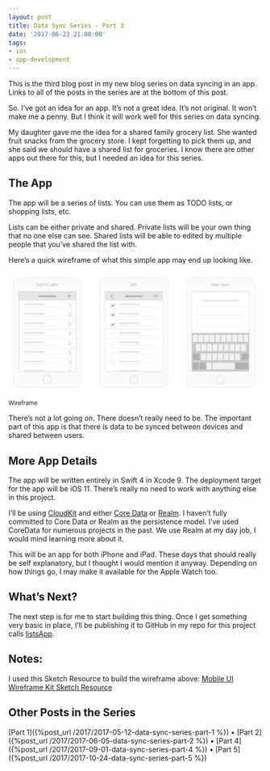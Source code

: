```yaml
---
layout: post
title: Data Sync Series - Part 3
date: '2017-06-23 21:00:00'
tags:
- ios
- app-development
---
```


This is the third blog post in my new blog series on data syncing in an app. Links to all of the posts in the series are at the bottom of this post.

So. I’ve got an idea for an app. It’s not a great idea. It’s not original. It won’t make me a penny. But I think it will work well for this series on data syncing.

My daughter gave me the idea for a shared family grocery list. She wanted fruit snacks from the grocery store. I kept forgetting to pick them up, and she said we should have a shared list for groceries. I know there are other apps out there for this, but I needed an idea for this series.

## The App

The app will be a series of lists. You can use them as TODO lists, or shopping lists, etc.

Lists can be either private and shared. Private lists will be your own thing that no one else can see. Shared lists will be able to edited by multiple people that you’ve shared the list with.

Here’s a quick wireframe of what this simple app may end up looking like.

<div class="py-3">
	<div class="card shadow-sm">
		<img class="img-fluid" src="/public/images/2017/data-sync-series-part-3/lists-app-wireframe.png">
		<div class="card-body mx-auto">
			<small>Wireframe</small>
		</div>
	</div>
</div>

There’s not a lot going on. There doesn’t really need to be. The important part of this app is that there is data to be synced between devices and shared between users.

## More App Details

The app will be written entirely in Swift 4 in Xcode 9. The deployment target for the app will be iOS 11. There’s really no need to work with anything else in this project.

I’ll be using [CloudKit](https://developer.apple.com/icloud/) and either [Core Data](https://developer.apple.com/library/content/documentation/Cocoa/Conceptual/CoreData/) or [Realm](https://realm.io/). I haven’t fully committed to Core Data or Realm as the persistence model. I’ve used CoreData for numerous projects in the past. We use Realm at my day job, I would mind learning more about it.

This will be an app for both iPhone and iPad. These days that should really be self explanatory, but I thought I would mention it anyway. Depending on how things go, I may make it available for the Apple Watch too.

## What’s Next?

The next step is for me to start building this thing. Once I get something very basic in place, I’ll be publishing it to GitHub in my repo for this project calls [listsApp](https://github.com/rwgrier/listsApp).

## Notes:

I used this Sketch Resource to build the wireframe above: [Mobile UI Wireframe Kit Sketch Resource](https://www.sketchappsources.com/free-source/2162-mobile-ui-wireframe-kit-sketch-freebie-resource.html)

## Other Posts in the Series

[Part 1]({%post_url /2017/2017-05-12-data-sync-series-part-1 %}) • [Part 2]({%post_url /2017/2017-06-05-data-sync-series-part-2 %}) • [Part 4]({%post_url /2017/2017-09-01-data-sync-series-part-4 %}) • [Part 5]({%post_url /2017/2017-10-24-data-sync-series-part-5 %})

